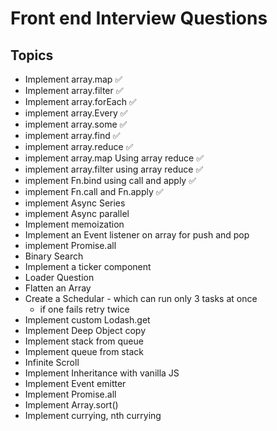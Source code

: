 # Front end Interview Questions

## Topics
* Implement array.map ✅
* Implement array.filter ✅
* Implement array.forEach ✅
* implement array.Every ✅
* implement array.some ✅
* implement array.find ✅
* implement array.reduce ✅
* implement array.map Using array reduce ✅
* implement array.filter using array reduce ✅
* implement Fn.bind using call and apply ✅
* implement Fn.call and Fn.apply ✅
* implement Async Series
* implement Async parallel
* Implement memoization
* Implement an Event listener on array for push and pop
* implement Promise.all
* Binary Search
* Implement a ticker component
* Loader Question
* Flatten an Array
* Create a Schedular - which can run only 3 tasks at once
    * if one fails retry twice
* Implement custom Lodash.get 
* Implement Deep Object copy
* Implement stack from queue
* Implement queue from stack
* Infinite Scroll
* Implement Inheritance with vanilla JS
* Implement Event emitter
* Implement Promise.all
* Implement Array.sort()
* Implement currying, nth currying